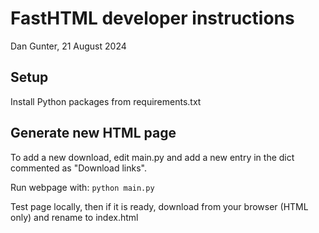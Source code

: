 # FastHTML developer instructions

Dan Gunter, 21 August 2024

## Setup 

Install Python packages from requirements.txt

## Generate new HTML page


To add a new download, edit main.py and add a new entry in the dict
commented as "Download links".

Run webpage with: `python main.py`

Test page locally, then if it is ready, download from your browser
(HTML only) and rename to index.html
